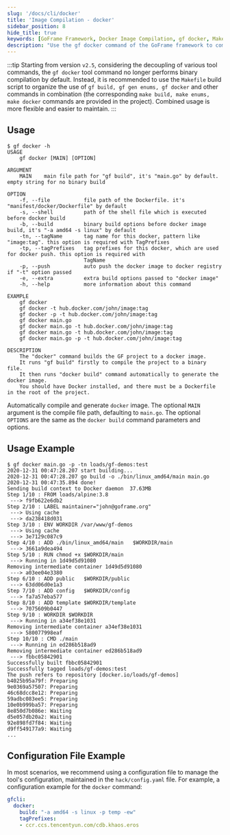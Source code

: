 ```yaml
---
slug: '/docs/cli/docker'
title: 'Image Compilation - docker'
sidebar_position: 8
hide_title: true
keywords: [GoFrame Framework, Docker Image Compilation, gf docker, Makefile Build, Binary Build, gf build, gf gen enums, Command Combination, Automatic Push, Configuration File Management]
description: "Use the gf docker command of the GoFrame framework to compile and generate Docker images. After version 2.5, it is recommended to use gf build, gf gen enums, gf docker commands together through Makefile scripts for more flexibility and easier maintenance. Detailed examples and configuration file management suggestions are provided in the text."
---
```

:::tip
Starting from version `v2.5`, considering the decoupling of various tool commands, the `gf docker` tool command no longer performs binary compilation by default. Instead, it is recommended to use the `Makefile` build script to organize the use of `gf build, gf gen enums, gf docker` and other commands in combination (the corresponding `make build, make enums, make docker` commands are provided in the project). Combined usage is more flexible and easier to maintain.
:::
## Usage

```text
$ gf docker -h
USAGE
    gf docker [MAIN] [OPTION]

ARGUMENT
    MAIN    main file path for "gf build", it's "main.go" by default. empty string for no binary build

OPTION
    -f, --file           file path of the Dockerfile. it's "manifest/docker/Dockerfile" by default
    -s, --shell          path of the shell file which is executed before docker build
    -b, --build          binary build options before docker image build, it's "-a amd64 -s linux" by default
    -tn, --tagName       tag name for this docker, pattern like "image:tag". this option is required with TagPrefixes
    -tp, --tagPrefixes   tag prefixes for this docker, which are used for docker push. this option is required with
                         TagName
    -p, --push           auto push the docker image to docker registry if "-t" option passed
    -e, --extra          extra build options passed to "docker image"
    -h, --help           more information about this command

EXAMPLE
    gf docker
    gf docker -t hub.docker.com/john/image:tag
    gf docker -p -t hub.docker.com/john/image:tag
    gf docker main.go
    gf docker main.go -t hub.docker.com/john/image:tag
    gf docker main.go -t hub.docker.com/john/image:tag
    gf docker main.go -p -t hub.docker.com/john/image:tag

DESCRIPTION
    The "docker" command builds the GF project to a docker image.
    It runs "gf build" firstly to compile the project to a binary file.
    It then runs "docker build" command automatically to generate the docker image.
    You should have Docker installed, and there must be a Dockerfile in the root of the project.
```

Automatically compile and generate `docker` image. The optional `MAIN` argument is the compile file path, defaulting to `main.go`. The optional `OPTIONS` are the same as the `docker build` command parameters and options.

## Usage Example

```text
$ gf docker main.go -p -tn loads/gf-demos:test
2020-12-31 00:47:28.207 start building...
2020-12-31 00:47:28.207 go build -o ./bin/linux_amd64/main main.go
2020-12-31 00:47:35.894 done!
Sending build context to Docker daemon  37.63MB
Step 1/10 : FROM loads/alpine:3.8
 ---> f9fb622e6db2
Step 2/10 : LABEL maintainer="john@goframe.org"
 ---> Using cache
 ---> da238418d031
Step 3/10 : ENV WORKDIR /var/www/gf-demos
 ---> Using cache
 ---> 3e7129c087c9
Step 4/10 : ADD ./bin/linux_amd64/main   $WORKDIR/main
 ---> 3661a9dea494
Step 5/10 : RUN chmod +x $WORKDIR/main
 ---> Running in 1d49d5d91080
Removing intermediate container 1d49d5d91080
 ---> a03ee04e3380
Step 6/10 : ADD public   $WORKDIR/public
 ---> 63dd06d0e1a3
Step 7/10 : ADD config   $WORKDIR/config
 ---> fa7a57eba577
Step 8/10 : ADD template $WORKDIR/template
 ---> 7075609b0447
Step 9/10 : WORKDIR $WORKDIR
 ---> Running in a34ef38e1031
Removing intermediate container a34ef38e1031
 ---> 580077998eaf
Step 10/10 : CMD ./main
 ---> Running in ed286b518ad9
Removing intermediate container ed286b518ad9
 ---> fbbc05842901
Successfully built fbbc05842901
Successfully tagged loads/gf-demos:test
The push refers to repository [docker.io/loads/gf-demos]
b4025b95a79f: Preparing
9e0369a57507: Preparing
46c68dcc8e12: Preparing
59adbc083ee5: Preparing
10e0b999ba57: Preparing
8e850d7b086e: Waiting
d5e057db20a2: Waiting
92e898fd7f84: Waiting
d9ff549177a9: Waiting
...
```

## Configuration File Example

In most scenarios, we recommend using a configuration file to manage the tool's configuration, maintained in the `hack/config.yaml` file. For example, a configuration example for the `docker` command:

```yaml
gfcli:
  docker:
    build: "-a amd64 -s linux -p temp -ew"
    tagPrefixes:
    - ccr.ccs.tencentyun.com/cdb.khaos.eros
```